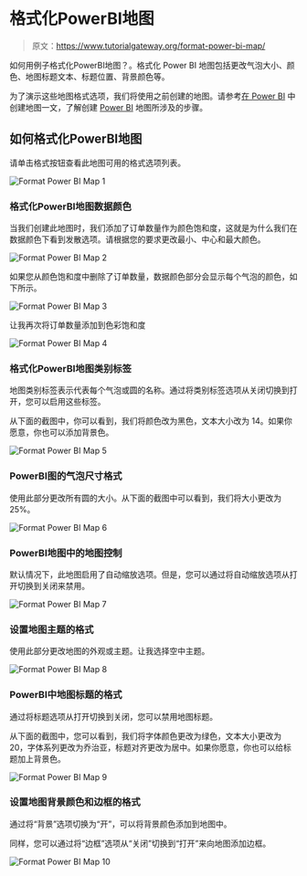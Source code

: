 # 格式化PowerBI地图

> 原文：<https://www.tutorialgateway.org/format-power-bi-map/>

如何用例子格式化PowerBI地图？。格式化 Power BI 地图包括更改气泡大小、颜色、地图标题文本、标题位置、背景颜色等。

为了演示这些地图格式选项，我们将使用之前创建的地图。请参考[在 Power BI](https://www.tutorialgateway.org/create-a-map-in-power-bi/) 中创建地图一文，了解创建 [Power BI](https://www.tutorialgateway.org/power-bi-tutorial/) 地图所涉及的步骤。

## 如何格式化PowerBI地图

请单击格式按钮查看此地图可用的格式选项列表。

![Format Power BI Map 1](img/4dc8e6c9702f218d2084bbf23c44e28a.png)

### 格式化PowerBI地图数据颜色

当我们创建此地图时，我们添加了订单数量作为颜色饱和度，这就是为什么我们在数据颜色下看到发散选项。请根据您的要求更改最小、中心和最大颜色。

![Format Power BI Map 2](img/05cf1bb6f8c45cc7562bc9f75297c6c8.png)

如果您从颜色饱和度中删除了订单数量，数据颜色部分会显示每个气泡的颜色，如下所示。

![Format Power BI Map 3](img/8023e5a8792f8d18489fd1c4b4af8f6c.png)

让我再次将订单数量添加到色彩饱和度

![Format Power BI Map 4](img/6cd9901e04b7d1bc9e947960564cbffc.png)

### 格式化PowerBI地图类别标签

地图类别标签表示代表每个气泡或圆的名称。通过将类别标签选项从关闭切换到打开，您可以启用这些标签。

从下面的截图中，你可以看到，我们将颜色改为黑色，文本大小改为 14。如果你愿意，你也可以添加背景色。

![Format Power BI Map 5](img/4332b3fc293bcbe5ef669133440f3b12.png)

### PowerBI图的气泡尺寸格式

使用此部分更改所有圆的大小。从下面的截图中可以看到，我们将大小更改为 25%。

![Format Power BI Map 6](img/780f87f5c8684f58dddd2de96730a145.png)

### PowerBI地图中的地图控制

默认情况下，此地图启用了自动缩放选项。但是，您可以通过将自动缩放选项从打开切换到关闭来禁用。

![Format Power BI Map 7](img/714cdef165d25a2289b1c8c845262895.png)

### 设置地图主题的格式

使用此部分更改地图的外观或主题。让我选择空中主题。

![Format Power BI Map 8](img/61c90b3e0f950ab5122231c755b52c49.png)

### PowerBI中地图标题的格式

通过将标题选项从打开切换到关闭，您可以禁用地图标题。

从下面的截图中，您可以看到，我们将字体颜色更改为绿色，文本大小更改为 20，字体系列更改为乔治亚，标题对齐更改为居中。如果你愿意，你也可以给标题加上背景色。

![Format Power BI Map 9](img/cf5bd264664e56eea3819c8b3bcb6454.png)

### 设置地图背景颜色和边框的格式

通过将“背景”选项切换为“开”，可以将背景颜色添加到地图中。

同样，您可以通过将“边框”选项从“关闭”切换到“打开”来向地图添加边框。

![Format Power BI Map 10](img/13770250fe2158aee685bd4df5225590.png)